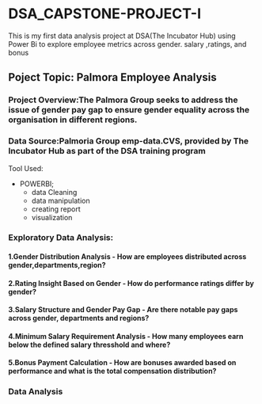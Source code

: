 # DSA_CAPSTONE-PROJECT-I
This is my first data analysis project at DSA(The Incubator Hub) using Power Bi to explore employee metrics across gender. salary ,ratings, and bonus

## Poject Topic: Palmora Employee Analysis
### Project Overview:The Palmora Group seeks to address the issue of gender pay gap to ensure gender equality across the organisation in different regions.
### Data Source:Palmoria Group emp-data.CVS, provided by The Incubator Hub as part of the DSA training program
Tool Used:
* POWERBI;
     - data Cleaning
     - data manipulation
     - creating report
     - visualization
### Exploratory Data Analysis:
#### 1.Gender Distribution Analysis - How are employees distributed across gender,departments,region?
#### 2.Rating Insight Based on Gender - How do performance ratings differ by gender?
#### 3.Salary Structure and Gender Pay Gap - Are there notable pay gaps across gender, departments and regions? 
#### 4.Minimum Salary Requirement Analysis - How many employees earn below the defined salary thresshold and where?
#### 5.Bonus Payment Calculation - How are bonuses awarded based on performance and what is the total compensation distribution?
### Data Analysis
